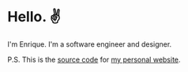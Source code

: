 # Hello. :v:

I'm Enrique. I'm a software engineer and designer.

P.S. This is the [source code](https://github.com/ruizdurazo/ruizdurazo) for [my personal website](https://ruizdurazo.com).
